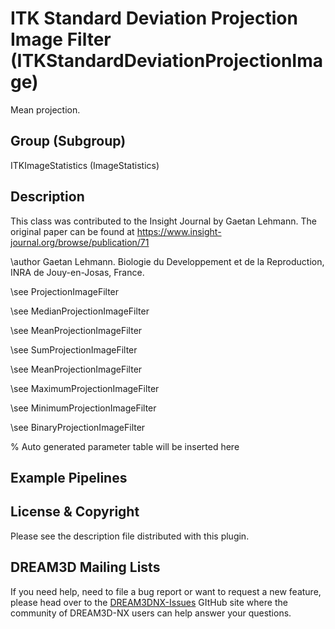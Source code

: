 # ITK Standard Deviation Projection Image Filter (ITKStandardDeviationProjectionImage)

Mean projection.

## Group (Subgroup)

ITKImageStatistics (ImageStatistics)

## Description

This class was contributed to the Insight Journal by Gaetan Lehmann. The original paper can be found at https://www.insight-journal.org/browse/publication/71 

\author Gaetan Lehmann. Biologie du Developpement et de la Reproduction, INRA de Jouy-en-Josas, France.


\see ProjectionImageFilter 


\see MedianProjectionImageFilter 


\see MeanProjectionImageFilter 


\see SumProjectionImageFilter 


\see MeanProjectionImageFilter 


\see MaximumProjectionImageFilter 


\see MinimumProjectionImageFilter 


\see BinaryProjectionImageFilter


% Auto generated parameter table will be inserted here

## Example Pipelines

## License & Copyright

Please see the description file distributed with this plugin.

## DREAM3D Mailing Lists

If you need help, need to file a bug report or want to request a new feature, please head over to the [DREAM3DNX-Issues](https://github.com/BlueQuartzSoftware/DREAM3DNX-Issues/discussions) GItHub site where the community of DREAM3D-NX users can help answer your questions.
